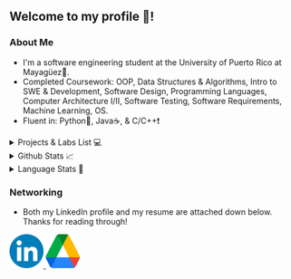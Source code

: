 ## Welcome to my profile 🥳!

### About Me
* I'm a software engineering student at the University of Puerto Rico
at Mayagüez🐾.
* Completed Coursework: OOP, Data Structures & Algorithms, Intro to SWE & Development, Software Design,
Programming Languages, Computer Architecture I/II, Software Testing, Software Requirements, Machine Learning, OS.
* Fluent in: Python🐍, Java☕, & C/C++❗️

<details>
  <summary>Projects & Labs List 💻</summary>
  <ul>
  <li> Includes a list of my personal projects, coursework projects, club projects, and course labs. These are sorted
       in descending order: from my most recent projects to the oldest.
  </ul>

<table class="tg">
<thead>
    <tr>
        <th class="tg-c3ow">Project</th>
        <th class="tg-c3ow">Progress</th>
        <th class="tg-c3ow">Repository Links</th>
    </tr>

<tbody>
 <tr>
    <td class="tg-c3ow"> Machine Learning: Text Classification </td>
    <td class="tg-c3ow"> Completed </td>
    <td class="tg-c3ow"><a href="https://github.com/Mercrist/Tweets-Disaster-Classification"> Repo Link </a></td>
  </tr>

 <tr>
    <td class="tg-c3ow"> OS Laboratories </td>
    <td class="tg-c3ow"> Completed </td>
    <td class="tg-c3ow"><a href="https://github.com/Mercrist/OS-Labs"> Repo Link </a></td>
  </tr>

 <tr>
    <td class="tg-c3ow"> Assembly: MSP430 Slot Machine </td>
    <td class="tg-c3ow"> Completed </td>
    <td class="tg-c3ow"><a href="https://github.com/Mercrist/KasinoGroup07"> Repo Link </a></td>
  </tr>

 <tr>
    <td class="tg-c3ow"> Pathway Internships (Full Stack) </td>
    <td class="tg-c3ow"> Completed </td>
    <td class="tg-c3ow"><a href="https://github.com/Mercrist/pathway"> Repo Link </a></td>
  </tr>

  <tr>
    <td class="tg-c3ow"> Caffe Etoile (Full Stack) </td>
    <td class="tg-c3ow"> Completed </td>
    <td class="tg-c3ow"><a href="https://github.com/Mercrist/caffe-etoile"> Repo Link </a></td>
  </tr>

  <tr>
    <td class="tg-c3ow"> Elevator System Prototype </td>
    <td class="tg-c3ow"> Completed </td>
    <td class="tg-c3ow"><a href="https://github.com/aquino35/elevator_system_prototype"> Repo Link </a></td>
  </tr>

  <tr>
    <td class="tg-c3ow"> Huffman Encoder </td>
    <td class="tg-c3ow"> Completed </td>
    <td class="tg-c3ow"><a href="https://github.com/Mercrist/Huffman-Encoder"> Repo Link </a></td>
  </tr>

  <tr>
    <td class="tg-c3ow"> Threads Processor Simulator </td>
    <td class="tg-c3ow"> Completed </td>
    <td class="tg-c3ow"><a href="https://github.com/Mercrist/Thread-Processing-Simulator"> Repo Link </a></td>
  </tr>

  <tr>
    <td class="tg-c3ow"> Data Structures Lab Repository </td>
    <td class="tg-c3ow"> Completed </td>
    <td class="tg-c3ow"><a href="https://github.com/Mercrist/Data-Structures-Labs"> Repo Link </a></td>
  </tr>

  <tr>
    <td class="tg-c3ow"> "Akamatsu": Discord Bot </td>
    <td class="tg-c3ow"> Completed </td>
    <td class="tg-c3ow"><a href="https://github.com/Mercrist/AkamatsuBot"> Repo Link </a></td>
  </tr>

  <tr>
    <td class="tg-c3ow"> Sudoku Backtracking Visualizer </td>
    <td class="tg-c3ow"> Completed </td>
    <td class="tg-c3ow"><a href="https://github.com/Mercrist/Sudoku-GUI"> Repo Link </a></td>
  </tr>


  <tr>
    <td class="tg-c3ow"> Pac-Man </td>
    <td class="tg-c3ow"> Completed </td>
    <td class="tg-c3ow"><a href="https://github.com/Mercrist/PacMan"> Repo Link </a></td>
  </tr>

  <tr>
    <td class="tg-c3ow"> Audio Visualizer </td>
    <td class="tg-c3ow"> Completed </td>
    <td class="tg-c3ow"><a href="https://github.com/Mercrist/AudioVisualizer"> Repo Link </a></td>
  </tr>

</tbody>
</table>
</details>

<details>
  <summary>Github Stats 📈</summary>
    <p align= "left">
        <img src="https://github-readme-stats-sigma-five.vercel.app/api?username=Mercrist&show_icons=true&count_private=true&theme=radical"/>
    </p>
</details>

<details>
  <summary>Language Stats 📔</summary>
    <p align= "left">
        <img src="https://github-readme-stats-sigma-five.vercel.app/api/top-langs/?username=Mercrist&langs_count=10&theme=radical&layout=compact"/>
    </p>
</details>

### Networking
* Both my LinkedIn profile and my resume are attached down below. Thanks for reading through!

<p align="left">
  <a href = "https://www.linkedin.com/in/yariel-mercado/">
    <img src="./icons/linkedin.png" height="60px" width="60px">
  </a>
  <a href="https://drive.google.com/file/d/1mvq2SbHbnxP41fKTBUOudlNvmgZfjj9M/view?usp=sharing">
    <img src="./icons/gdrive.png" height="60px" width="60px">
  </a>
 </p>

